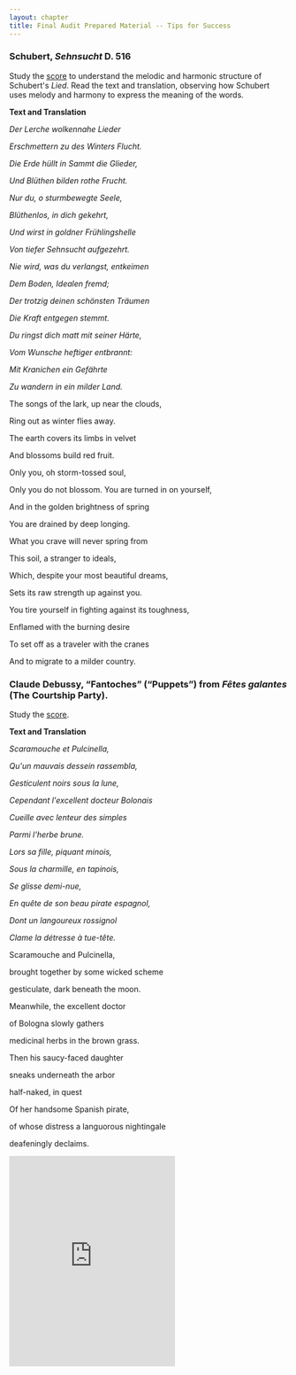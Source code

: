 ```yaml
---
layout: chapter
title: Final Audit Prepared Material -- Tips for Success
---
```


### Schubert, *Sehnsucht* D. 516

Study the [score](http://ks.imslp.net/files/imglnks/usimg/1/1d/IMSLP08983-SchubertD516_Sehnsucht.pdf "Sehnsucht") to understand the melodic and harmonic structure of Schubert's *Lied*. Read the text and translation, observing how Schubert uses melody and harmony to express the meaning of the words.

**Text and Translation** 

*Der Lerche wolkennahe Lieder*

*Erschmettern zu des Winters Flucht.*

*Die Erde hüllt in Sammt die Glieder,*

*Und Blüthen bilden rothe Frucht.*

*Nur du, o sturmbewegte Seele,*

*Blüthenlos, in dich gekehrt,*

*Und wirst in goldner Frühlingshelle*

*Von tiefer Sehnsucht aufgezehrt.*

*Nie wird, was du verlangst, entkeimen*

*Dem Boden, Idealen fremd;*

*Der trotzig deinen schönsten Träumen*

*Die Kraft entgegen stemmt.*

*Du ringst dich matt mit seiner Härte,*

*Vom Wunsche heftiger entbrannt:*

*Mit Kranichen ein Gefährte*

*Zu wandern in ein milder Land.* 

The songs of the lark, up near the clouds,

Ring out as winter flies away.

The earth covers its limbs in velvet

And blossoms build red fruit.

Only you, oh storm-tossed soul,

Only you do not blossom. You are turned in on yourself,

And in the golden brightness of spring

You are drained by deep longing.

What you crave will never spring from

This soil, a stranger to ideals,

Which, despite your most beautiful dreams,

Sets its raw strength up against you.

You tire yourself in fighting against its toughness,

Enflamed with the burning desire

To set off as a traveler with the cranes

And to migrate to a milder country.

### Claude Debussy, “Fantoches” (“Puppets”) from *Fêtes galantes* (The Courtship Party).

Study the [score](http://ks.imslp.net/files/imglnks/usimg/3/33/IMSLP14821-Debussy_-_F%C3%AAtes_galantes_(voice_and_piano).pdf "Fêtes galantes").

**Text and Translation**

*Scaramouche et Pulcinella,*

*Qu'un mauvais dessein rassembla,*

*Gesticulent noirs sous la lune,*

*Cependant l'excellent docteur Bolonais*

*Cueille avec lenteur des simples*

*Parmi l'herbe brune.*

*Lors sa fille, piquant minois,*

*Sous la charmille, en tapinois,*

*Se glisse demi-nue,*

*En quête de son beau pirate espagnol,*

*Dont un langoureux rossignol*

*Clame la détresse à tue-tête.*

Scaramouche and Pulcinella, 

brought together by some wicked scheme

gesticulate, dark beneath the moon.

Meanwhile, the excellent doctor 

of Bologna slowly gathers 

medicinal herbs in the brown grass.

Then his saucy-faced daughter

sneaks underneath the arbor

half-naked, in quest

Of her handsome Spanish pirate,

of whose distress a languorous nightingale 

deafeningly declaims.

<iframe src="https://open.spotify.com/embed/user/mirandawilson/playlist/3qkTs62CNP7bJJCITRTJHB" width="300" height="380" frameborder="0" allowtransparency="true" allow="encrypted-media"></iframe>